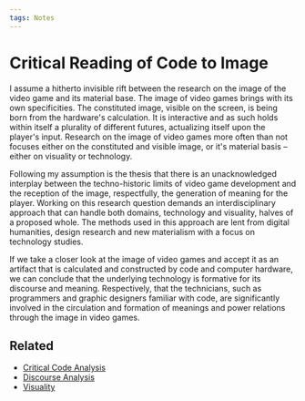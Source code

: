 ```yaml
---
tags: Notes
---
```

# Critical Reading of Code to Image
I assume a hitherto invisible rift between the research on the image of the video game and its material base. The image of video games brings with its own specificities. The constituted image, visible on the screen, is being born from the hardware's calculation. It is interactive and as such holds within itself a plurality of different futures, actualizing itself upon the player's input. Research on the image of video games more often than not focuses either on the constituted and visible image, or it's material basis – either on visuality or technology.

Following my assumption is the thesis that there is an unacknowledged interplay between the techno-historic limits of video game development and the reception of the image, respectfully, the generation of meaning for the player. Working on this research question demands an interdisciplinary approach that can handle both domains, technology and visuality, halves of a proposed whole. The methods used in this approach are lent from digital humanities, design research and new materialism with a focus on technology studies.

If we take a closer look at the image of video games and accept it as an artifact that is calculated and constructed by code and computer hardware, we can conclude that the underlying technology is formative for its discourse and meaning. Respectively, that the technicians, such as programmers and graphic designers familiar with code, are significantly involved in the circulation and formation of meanings and power relations through the image in video games.

## Related
- [Critical Code Analysis](notes/Critical%20Code%20Analysis.md)
- [Discourse Analysis](notes/Discourse%20Analysis.md)
- [Visuality](notes/Visuality.md)